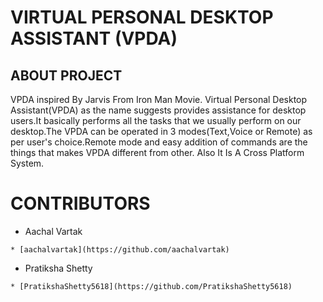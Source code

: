 # VIRTUAL PERSONAL DESKTOP ASSISTANT (VPDA)

## ABOUT PROJECT
VPDA inspired By Jarvis From Iron Man Movie. Virtual Personal Desktop Assistant(VPDA) as the name suggests provides assistance for desktop users.It basically performs all the tasks that we usually perform on our desktop.The VPDA can be operated in 3 modes(Text,Voice or Remote) as per user's choice.Remote mode and easy addition of commands are the things that makes VPDA different from other. Also It Is A Cross Platform System.

CONTRIBUTORS
=======

   - Aachal Vartak
   
    * [aachalvartak](https://github.com/aachalvartak)
    
   - Pratiksha Shetty
   
    * [PratikshaShetty5618](https://github.com/PratikshaShetty5618)
  

